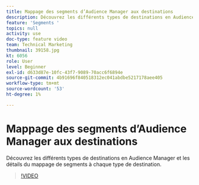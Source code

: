 ```yaml
---
title: Mappage des segments d’Audience Manager aux destinations
description: Découvrez les différents types de destinations en Audience Manager et les détails du mappage de segments à chaque type de destination.
feature: 'Segments '
topics: null
activity: use
doc-type: feature video
team: Technical Marketing
thumbnail: 39158.jpg
kt: 6056
role: User
level: Beginner
exl-id: d633d87e-10fc-43f7-9089-70acc6f6894e
source-git-commit: 4b91696f840518312ec041abdbe5217178aee405
workflow-type: tm+mt
source-wordcount: '53'
ht-degree: 1%

---
```


# Mappage des segments d’Audience Manager aux destinations

Découvrez les différents types de destinations en Audience Manager et les détails du mappage de segments à chaque type de destination.

>[!VIDEO](https://video.tv.adobe.com/v/39158/?quality=12&learn=on)
